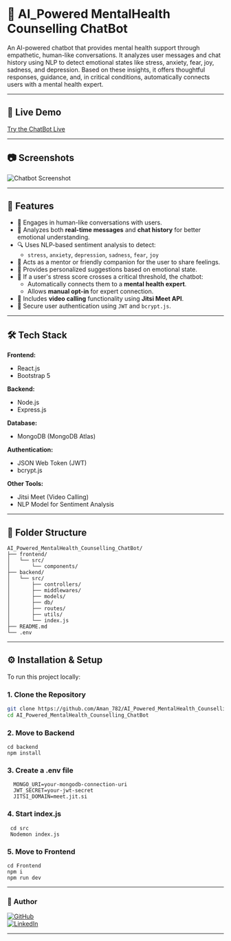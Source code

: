 # 🧠 AI_Powered MentalHealth Counselling ChatBot

An AI-powered chatbot that provides mental health support through empathetic, human-like conversations. It analyzes user messages and chat history using NLP to detect emotional states like stress, anxiety, fear, joy, sadness, and depression. Based on these insights, it offers thoughtful responses, guidance, and, in critical conditions, automatically connects users with a mental health expert.

---

## 🚀 Live Demo

[Try the ChatBot Live](https://your-live-demo-link.com)

---

## 📷 Screenshots

![Chatbot Screenshot](https://your-image-link.com/screenshot.png)

---

## 🧠 Features

- 💬 Engages in human-like conversations with users.
- 🧠 Analyzes both **real-time messages** and **chat history** for better emotional understanding.
- 🔍 Uses NLP-based sentiment analysis to detect:
  - `stress`, `anxiety`, `depression`, `sadness`, `fear`, `joy`
- 🤝 Acts as a mentor or friendly companion for the user to share feelings.
- 🎯 Provides personalized suggestions based on emotional state.
- 🚨 If a user's stress score crosses a critical threshold, the chatbot:
  - Automatically connects them to a **mental health expert**.
  - Allows **manual opt-in** for expert connection.
- 🎥 Includes **video calling** functionality using **Jitsi Meet API**.
- 🔐 Secure user authentication using `JWT` and `bcrypt.js`.

---

## 🛠️ Tech Stack

**Frontend:**
- React.js
- Bootstrap 5

**Backend:**
- Node.js
- Express.js

**Database:**
- MongoDB (MongoDB Atlas)

**Authentication:**
- JSON Web Token (JWT)
- bcrypt.js

**Other Tools:**
- Jitsi Meet (Video Calling)
- NLP Model for Sentiment Analysis

---

## 📁 Folder Structure

```
AI_Powered_MentalHealth_Counselling_ChatBot/
├── frontend/
│   └── src/
│       └── components/
├── backend/
│   └── src/
│       ├── controllers/
│       ├── middlewares/
│       ├── models/
│       ├── db/
│       ├── routes/
│       ├── utils/
│       └── index.js
├── README.md
└── .env

```
---

## ⚙️ Installation & Setup

To run this project locally:

### 1. Clone the Repository

```bash
git clone https://github.com/Aman_782/AI_Powered_MentalHealth_Counselling_ChatBot.git
cd AI_Powered_MentalHealth_Counselling_ChatBot
```

### 2. Move to Backend

  ```
  cd backend
  npm install
  ```

### 3. Create a .env file
 ```
   MONGO_URI=your-mongodb-connection-uri
   JWT_SECRET=your-jwt-secret
   JITSI_DOMAIN=meet.jit.si
 ```
### 4. Start index.js
  ```
   cd src
   Nodemon index.js
  ```

### 5. Move to Frontend
  ```
  cd Frontend
  npm i
  npm run dev
 ```

---

### 👤 **Author**

[![GitHub](https://img.shields.io/badge/GitHub-AmanPandey-181717?style=for-the-badge&logo=github)](https://github.com/Aman_782)  
[![LinkedIn](https://img.shields.io/badge/LinkedIn-amanpandey-blue?style=for-the-badge&logo=linkedin)](https://linkedin.com/in/aman-pandey-a61b4521a/)  


---


